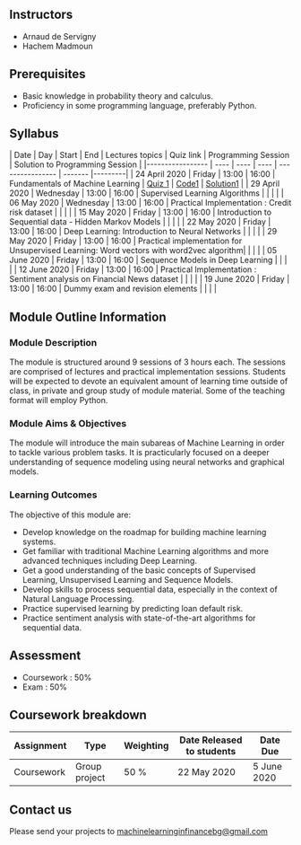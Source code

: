 ## Instructors

* Arnaud de Servigny 
* Hachem Madmoun 


## Prerequisites
* Basic knowledge in probability theory and calculus.
* Proficiency in some programming language, preferably Python. 


## Syllabus

| Date    | Day | Start | End | Lectures topics  | Quiz link | Programming Session | Solution to Programming Session |
|----------------- | ---- | ---- | ---- | ---------------- | ------- |---------|
| 24 April 2020 | Friday | 13:00 | 16:00 |  Fundamentals of Machine Learning   | [Quiz 1](https://forms.gle/D3zdQ52QoCeW3AoB6) | [Code1](https://colab.research.google.com/drive/11oUfmfzmx4fpLedTbVXp_dRPf2YQYRMy) | [Solution1](https://colab.research.google.com/drive/1kaP7SVbVObIfywE5YEJVO1iBBezWemQ4) |
| 29 April 2020 | Wednesday | 13:00 | 16:00 | Supervised Learning Algorithms | | | | 
| 06 May 2020 | Wednesday | 13:00 | 16:00 | Practical Implementation : Credit risk dataset | | | |
| 15 May 2020 | Friday | 13:00 | 16:00 | Introduction to Sequential data - Hidden Markov Models | | | |
| 22 May 2020 | Friday | 13:00 | 16:00 | Deep Learning: Introduction to Neural Networks | | | |
| 29 May 2020 | Friday | 13:00 | 16:00 | Practical implementation for Unsupervised Learning: Word vectors with word2vec algorithm| | | | 
| 05 June 2020 | Friday | 13:00 | 16:00 | Sequence Models in Deep Learning | | | | 
| 12 June 2020 | Friday | 13:00 | 16:00 | Practical Implementation : Sentiment analysis on Financial News dataset | | | | 
| 19 June 2020 | Friday | 13:00 | 16:00 | Dummy exam and revision elements | | | |


## Module Outline Information

### Module Description
The module is structured around 9 sessions of 3 hours each. The sessions are comprised of lectures and practical implementation sessions. Students will be expected to devote an equivalent amount of learning time outside of class, in private and group study of module material. Some of the teaching format will employ Python.

### Module Aims & Objectives
The module will introduce the main subareas of Machine Learning in order to tackle various problem tasks. It is practicularly focused on a deeper understanding of sequence modeling using neural networks and graphical models.  

### Learning Outcomes 

The objective of this module are:
* Develop knowledge on the roadmap for building machine learning systems.
* Get familiar with traditional Machine Learning algorithms and more advanced techniques including Deep Learning. 
* Get a good understanding of the basic concepts of Supervised Learning, Unsupervised Learning and Sequence Models.
* Develop skills to process sequential data, especially in the context of Natural Language Processing. 
* Practice supervised learning by predicting loan default risk.
* Practice sentiment analysis with state-of-the-art algorithms for sequential data.



## Assessment 

* Coursework : 50%
* Exam : 50% 

## Coursework breakdown

| Assignment    | Type | Weighting | Date Released to students | Date Due  | 
|-------------- | ---- | ---------- | ------------------------ | --------- | 
| Coursework  | Group project | 50 % |  22 May 2020 | 5 June 2020 |


## Contact us 
Please send your projects to machinelearninginfinancebg@gmail.com



